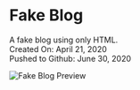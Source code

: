 # Fake Blog
A fake blog using only HTML.\
Created On: April 21, 2020\
Pushed to Github: June 30, 2020

![Fake Blog Preview](https://user-images.githubusercontent.com/62450912/86508826-ba8a4280-bda8-11ea-92b5-72c6ae48560e.png)
